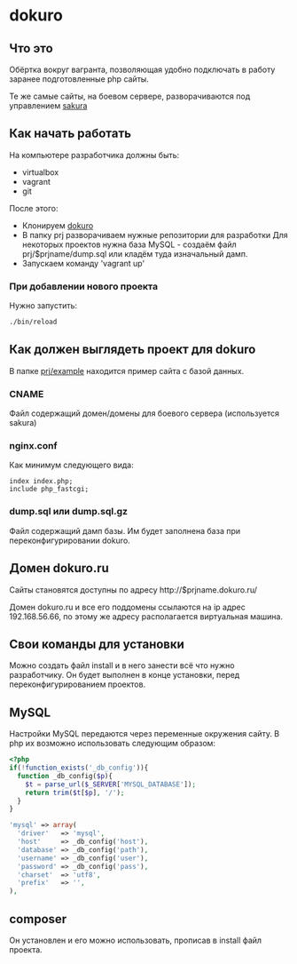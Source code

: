 # dokuro

## Что это

Обёртка вокруг вагранта, позволяющая удобно подключать в работу заранее подготовленные
php сайты.

Те же самые сайты, на боевом сервере, разворачиваются под управлением [sakura](https://github.com/Bubujka/sakura)


## Как начать работать

На компьютере разработчика должны быть:

- virtualbox
- vagrant
- git

После этого:

- Клонируем [dokuro](http://github.com/Bubujka/dokuro)
- В папку prj разворачиваем нужные репозитории для разработки
  Для некоторых проектов нужна база MySQL - создаём файл prj/$prjname/dump.sql
  или кладём туда изначальный дамп.
- Запускаем команду 'vagrant up'

### При добавлении нового проекта

Нужно запустить:
```sh
./bin/reload
```

## Как должен выглядеть проект для dokuro

В папке [prj/example](https://github.com/Bubujka/dokuro/tree/master/prj/example) находится пример сайта с базой данных.

### CNAME

Файл содержащий домен/домены для боевого сервера (используется sakura)

### nginx.conf

Как минимум следующего вида:

```nginx
index index.php;
include php_fastcgi;
```

### dump.sql или dump.sql.gz

Файл содержащий дамп базы. Им будет заполнена база при переконфигурировании dokuro.


## Домен dokuro.ru

Сайты становятся доступны по адресу http://$prjname.dokuro.ru/

Домен dokuro.ru и все его поддомены ссылаются на ip адрес 192.168.56.66,
по этому же адресу располагается виртуальная машина.

## Свои команды для установки

Можно создать файл install и в него занести всё что нужно разработчику.
Он будет выполнен в конце установки, перед переконфигурированием проектов.

## MySQL

Настройки MySQL передаются через переменные окружения сайту. В php их возможно использовать следующим образом:

```php
<?php
if(!function_exists('_db_config')){
  function _db_config($p){
    $t = parse_url($_SERVER['MYSQL_DATABASE']);
    return trim($t[$p], '/');
  }
}

'mysql' => array(
  'driver'   => 'mysql',
  'host'     => _db_config('host'),
  'database' => _db_config('path'),
  'username' => _db_config('user'),
  'password' => _db_config('pass'),
  'charset'  => 'utf8',
  'prefix'   => '',
),
```

## composer

Он установлен и его можно использовать, прописав в install файл проекта.

